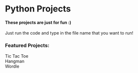 # Python Projects
#### These projects are just for fun :)
Just run the code and type in the file name that you want to run!

### Featured Projects:
Tic Tac Toe\
Hangman\
Wordle

